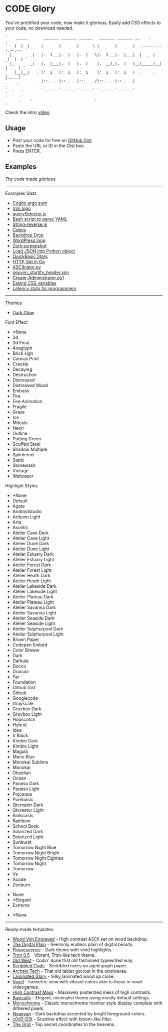 # CODE Glory

You've prettified your code, now make it glorious. Easily add CSS effects to your code, no download needed.

````````````````````````````````````````````````````````````````````````````````
`    _____       _______ _______ ______   _______ _______ __    .            . `
`  _|  |  |_    |   _   |   _   |   _  \ |   _   |   _   |  .-----.----.--.--. `
` |_       _|   |.  1___|.  |   |.  |   \|.  1___|.  |___|  |  _  |   _|  |  | `
` |_       _|   |.  |___|.  |   |.  |    |.  __)_|.  |   |__|_____|__| |___  | `
`   |__|__|   . |:  1   |:  1   |:  1    |:  1   |:  1   |  .     .    |_____| `
`     .     .   |::.. . |::.. . |::.. . /|::.. . |::.. . |       .        .    `
`  .   .        `-------`-------`------' `-------`-------'                     `
`          .                            .                                .     `
````````````````````````````````````````````````````````````````````````````````

Check the intro [video](https://www.youtube.com/watch?v=GPVvSEkA90o).

## Usage

- Post your code for free on [GitHub Gist](https://gist.github.com).
- Paste the URL or ID in the Gist box.
- Press ENTER.

## Examples <!-- {$gd_info} -->
<!-- {$gd_help_ribbon} -->

_Thy code made glorious_

-----

Examples Gists <!-- {$gd_gist} -->
- [Cogito ergo sum](https://gist.github.com/1afacb7b662cfbfd0624e52c6425ceee)
- [Vim logo](https://gist.github.com/5611986)
- [querySelector.js](https://gist.github.com/AllThingsSmitty/f9029e6236a7c2a03203)
- [Bash script to parse YAML](https://gist.github.com/8665367)
- [String-reverse.js](https://gist.github.com/nilz3ro/ff9e36538de06b6a0b40a96252d58dc5)
- [Cubes](https://gist.github.com/9787981)
- [Backdrop Drop](https://gist.github.com/9ef934473e4cf4d50d8b06d2598b24d1)
- [WordPress loop](https://gist.github.com/7c79ca62ff5068f03dceb59fda986be9)
- [Zork screenshot](https://gist.github.com/bcd81019340cb164191ef02db16be218)
- [Load JSON into Python object](https://gist.github.com/2660189)
- [QuickBasic Stars](https://gist.github.com/399b69445ae646c0160d644db08f5ed9)
- [HTTP Get in Go](https://gist.github.com/950790)
- [ASCIInator.py](https://gist.github.com/10491632)
- [neovim_startify_header.vim](https://gist.github.com/2c928108d1fa87ab4462fad9be99ebec)
- [Create-Administrator.ps1](https://gist.github.com/3a65704a3b92dfa0301e)
- [Easing CSS variables](https://gist.github.com/ac03faac0bf2aee25b49e5fd260a727d)
- [Latency stats for programmers](https://gist.github.com/2841832)

-----

<!-- {$gd_collapsible_theme} -->

Themes <!-- {$gd_css} -->
- [Dark Glow](https://gist.github.com/c6d0a4d16b627d72563b43b60a164c31)

Font Effect<!-- {$gd_select_font-effect} -->
- *None
- 3d
- 3d Float
- Anaglyph
- Brick sign
- Canvas Print
- Crackle
- Decaying
- Destruction
- Distressed
- Distressed Wood
- Emboss
- Fire
- Fire Animation
- Fragile
- Grass
- Ice
- Mitosis
- Neon
- Outline
- Putting Green
- Scuffed Steel
- Shadow Multiple
- Splintered
- Static
- Stonewash
- Vintage
- Wallpaper

Highlight Styles <!-- {$gd_select_highlight} -->
- *None
- Default
- Agate
- Androidstudio
- Arduino Light
- Arta
- Ascetic
- Atelier Cave Dark
- Atelier Cave Light
- Atelier Dune Dark
- Atelier Dune Light
- Atelier Estuary Dark
- Atelier Estuary Light
- Atelier Forest Dark
- Atelier Forest Light
- Atelier Heath Dark
- Atelier Heath Light
- Atelier Lakeside Dark
- Atelier Lakeside Light
- Atelier Plateau Dark
- Atelier Plateau Light
- Atelier Savanna Dark
- Atelier Savanna Light
- Atelier Seaside Dark
- Atelier Seaside Light
- Atelier Sulphurpool Dark
- Atelier Sulphurpool Light
- Brown Paper
- Codepen Embed
- Color Brewer
- Dark
- Darkula
- Docco
- Dracula
- Far
- Foundation
- Github Gist
- Github
- Googlecode
- Grayscale
- Gruvbox Dark
- Gruvbox Light
- Hopscotch
- Hybrid
- Idea
- Ir Black
- Kimbie Dark
- Kimbie Light
- Magula
- Mono Blue
- Monokai Sublime
- Monokai
- Obsidian
- Ocean
- Paraiso Dark
- Paraiso Light
- Pojoaque
- Purebasic
- Qtcreator Dark
- Qtcreator Light
- Railscasts
- Rainbow
- School Book
- Solarized Dark
- Solarized Light
- Sunburst
- Tomorrow Night Blue
- Tomorrow Night Bright
- Tomorrow Night Eighties
- Tomorrow Night
- Tomorrow
- Vs
- Xcode
- Zenburn

<!-- {$gd_theme_variables} -->

<!-- {$gd_collapsible_end_theme} -->

<!-- {$gd_collapsible_effects} -->

<!-- {$gd_select_tiltshift} -->
- None
- *Elegant
- Extreme

<!-- {$gd_select_svg-filter} -->
- *None

-----

<!-- {$gd_slider_vignette="0.5,0,1,0.025"} -->

<!-- {$gd_slider_brightness="1,0,3,0.05"} -->

<!-- {$gd_slider_contrast="100,0,300,1,%"} -->

<!-- {$gd_slider_grayscale="0,0,100,1,%"} -->

<!-- {$gd_slider_hue-rotate="0,0,360,1,deg"} -->

<!-- {$gd_slider_invert="0,0,100,1,%"} -->

<!-- {$gd_slider_saturate="100,0,300,1,%"} -->

<!-- {$gd_slider_sepia="0,0,100,1,%"} -->

<!-- {$gd_slider_blur="0,0,20,1,px"} -->

<!-- {$gd_collapsible_end_effects} -->

<!-- {$gd_collapsible_perspective} -->

<!-- {$gd_slider_scale="1,0.1,6,0.01"} -->

<!-- {$gd_slider_perspective="1500,0,2000,1,px"} -->

<!-- {$gd_slider_rotateX="10,0,360,1,deg"} -->

<!-- {$gd_slider_rotateY="10,0,360,1,deg"} -->

<!-- {$gd_slider_scaleZ="0,1,5,0.1"} -->

<!-- {$gd_slider_rotateZ="358,0,360,1,deg"} -->

<!-- {$gd_slider_translateZ="0,-500,500,1,px"} -->

<!-- {$gd_collapsible_end_perspective} -->

<!-- {$gd_collapsible_dimensions} -->

<!-- {$gd_slider_width="800,200,4000,1,px"} -->

<!-- {$gd_slider_padding="0,0,200,1,em"} -->

<!-- {$gd_slider_offsetX="0,-4000,4000,1,px"} -->

<!-- {$gd_slider_offsetY="0,-4000,4000,1,px"} -->

<!-- {$gd_collapsible_end_dimensions} -->

<!-- {$gd_collapsible_presets} -->

Ready-made templates:
- [Wood Vim Engraved](?gist=5611986&css=e9dc237da3d9bda63302fe4b659c20b5&highlight=agate&font=fira-mono&tiltshift=none&svg-filter=Bump%20Engraving-filter53&vignette=1&brightness=0.9&contrast=160&saturate=141&perspective=2000&rotateY=348&scaleZ=1&rotateZ=3&width=466&offsetX=-289&offsetY=-76&fontsize=110) - High contrast ASCII set on wood backdrop.
- [The Digital Plain](?highlight=none&perspective=435&translatex=-820&css=a634da7b7130fd40d682360154cc4e2e&brightness=0.8&contrast=200&hue-rotate=279&rotatex=7&gist=9ef934473e4cf4d50d8b06d2598b24d1&vignette=0.275&rotatez=338&scale=1.5&rotatey=0&scalez=1&tiltshift=elegant&saturate=100&rotateZ=330&translateZ=-50&translatez=25&width=800&rotateX=6&rotateY=3&font=oxygen-mono&grayscale=0&invert=0&sepia=0&blur=0&padding=0&offsetX=732&offsetY=23) - Seeminly endless plain of digital beauty.
- [Flourescence](?highlight=hopscotch&tiltshift=elegant&vignette=0.5&brightness=2.5&contrast=205&scale=0.9&perspective=1500&rotatex=344&rotatey=352&scalez=1&rotatez=10&translatez=0&width=1336&bg=cornsilk&fontsize=178&rotateX=344&rotateY=352&scaleZ=1&rotateZ=10&translateZ=0&gist=ff9e36538de06b6a0b40a96252d58dc5&css=c6d0a4d16b627d72563b43b60a164c31&primary-color=slategrey&offsetX=-120&offsetY=200) - Dark theme with vivid highlights.
- [Tron 0.5](?gist=7c3c43ebee017e4b8a743e391c1acfd4&css=adc373c2d5a5d2b07821686e93a9630b&bg=darkcyan&tiltshift=extreme&brightness=1.25&contrast=179&perspective=932&rotateX=14&rotateY=10&rotateZ=351&translateZ=25&width=780&offsetX=106&offsetY=-120) - Vibrant, Tron-like tech theme.
- [Old West](?font-effect=canvas-print&highlight=brown-paper&tiltshift=none&vignette=0.375&brightness=1.1&contrast=151&grayscale=0&hue-rotate=0&invert=0&saturate=66&sepia=0&blur=0&scale=0.97&perspective=1126&rotatex=355&rotatey=0&scalez=1&rotatez=0&translatez=0&width=1247&padding=15&bg=burlywood&fontsize=130&css=76c39d26b1b44e07bd7a783311caded8&gist=8665367&rotateX=354&font=fira-code-iscript) - Codin' done that old fashioned typewrited way.
- [Scribbled Code](?gist=ff9e36538de06b6a0b40a96252d58dc5&css=77b1f66ad5093c2db29c666ad15f334d&highlight=arduino-light&font-effect=canvas-print&tiltshift=none&vignette=0.175&contrast=101&saturate=99&sepia=28&perspective=2000&rotateX=348&rotateY=10&scaleZ=1&rotateZ=10&offsetX=29&offsetY=206) - Scribbled notes on aged graph paper.
- [Archaic Tech](?gist=bcd81019340cb164191ef02db16be218&css=e27b284231488b349f35786f6340096a&highlight=none&font=fira-code-iscript&tiltshift=none&vignette=1&brightness=1.5&contrast=90&saturate=70&sepia=20&perspective=1133&rotateX=12&rotateY=3&scaleZ=1&rotateZ=7&translateZ=330&width=761&padding=1&offsetX=120&offsetY=279&bg=darkcyan) - That old tablet got lost in the omniverse.
- [Laminated Glory](?gist=83ccf018e834b68cfa1f8d33510642a7&css=e9dc237da3d9bda63302fe4b659c20b5&highlight=gruvbox-light&font=fira-code-iscript&svg-filter=Silk%20Carpet-f053&vignette=0&brightness=1.1&contrast=114&grayscale=32&hue-rotate=187&invert=100&saturate=116&scale=2.32&perspective=1163&scaleZ=1&width=200&offsetX=457&offsetY=355&fontsize=300) - Silky,laminated wood up close.
- [Voxel](?gist=950790&highlight=ir-black&font=roboto-mono&font-effect=3d&vignette=0.65&brightness=1.1&contrast=147&scale=1.25&perspective=1506&rotateX=14&rotateY=7&scaleZ=1&rotateZ=4&offsetX=140&offsetY=180&bg=indianred) - Isometric view with vibrant colors akin to those in voxel videogames.
- [High Contrast Mass](?highlight=vs&font=anonymous-pro&svg-filter=Stained+Glass-f086&translatez=0&css=d1a6d5621b883bf6af886855d853d502&gist=ff9e36538de06b6a0b40a96252d58dc5&invert=100&hue-rotate=109&contrast=300&brightness=1.3&vignette=1&perspective=2000&rotatex=15&rotatez=10&saturate=293&rotatey=3&tiltshift=none&scale=1.31&scalez=1&bg=cornsilk&fontsize=100&rotateY=4&rotateZ=10) - Massively posterized mess of high contrasts.
- [Basically](?gist=399b69445ae646c0160d644db08f5ed9&css=adc373c2d5a5d2b07821686e93a9630b&highlight=grayscale&font=fira-code-iscript&scale=1.41&rotateX=15&rotateY=3&scaleZ=1&rotateZ=10&width=570&padding=2&offsetX=100&offsetY=264&bg=cornsilk&offsetx=22&offsety=280) - Elegant, minimalist theme using mostly default settings.
- [Monochrome](?gist=2c928108d1fa87ab4462fad9be99ebec&css=51aa23d96f9bd81fe55c47b2d51855a5&highlight=none&bg=aqua&fontsize=120&tiltshift=none&svg-filter=Litho-filter169&vignette=0.875&brightness=0.85&contrast=300&rotateX=0&rotateY=0&rotateZ=0&width=710&padding=1) - Classic monochrome monitor style display complete with dithered pixels.
- [Nyanyan](?gist=3062237&css=c6d0a4d16b627d72563b43b60a164c31&highlight=xcode&font=anonymous-pro&font-effect=3d&tiltshift=extreme&svg-filter=Hue%20to%20White-f182&vignette=0.925&brightness=1.65&contrast=137&scale=1.55&rotateX=0&rotateY=0&rotateZ=348&offsetX=391&offsetY=188&fontsize=75) - Dark backdrop accented by bright foreground colors.
- [c0d3 l33t](?gist=1afacb7b662cfbfd0624e52c6425ceee&css=a634da7b7130fd40d682360154cc4e2e&highlight=arta&font=cousine&tiltshift=none&svg-filter=Neon-f038&vignette=0.675&brightness=0.55&contrast=300&hue-rotate=153&perspective=411&rotateX=352&scaleZ=1&offsetX=285&offsetY=121&fontsize=137) - Scanline effect with bloom-like filter.
- [The Grid](?gist=9ef934473e4cf4d50d8b06d2598b24d1&css=e27b284231488b349f35786f6340096a&bg=chocolate&svg-filter=Glowing%20Metal-f044&vignette=0.3&brightness=1.2&contrast=164&hue-rotate=45&invert=100&saturate=57&sepia=52&scale=1.3&perspective=792&rotateX=12&rotateZ=360&translateZ=199&width=690&padding=12&offsetX=247&offsetY=410) - Top secret coordinates to the heavens.

<!-- {$gd_collapsible_end_presets} -->

<!-- {$gd_collapsible_ads} -->

<!-- {$gd_adsense="ca-pub-8824145169772526,5201814894"} -->

<!-- {$gd_collapsible_end_ads} -->

<!-- {$gd_hide} -->
